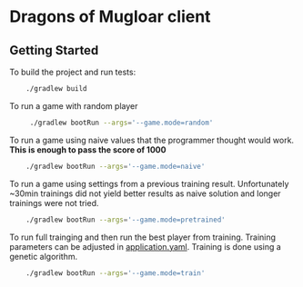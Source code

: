 # Dragons of Mugloar client

## Getting Started

To build the project and run tests:

```bash
    ./gradlew build
```

To run a game with random player

```bash
     ./gradlew bootRun --args='--game.mode=random'
```

To run a game using naive values that the programmer thought would work. **This is enough to pass the score of 1000**
```bash
    ./gradlew bootRun --args='--game.mode=naive'
```

To run a game using settings from a previous training result.
Unfortunately ~30min trainings did not yield better results as naive solution and longer trainings were not tried.
```bash
    ./gradlew bootRun --args='--game.mode=pretrained'
```

To run full trainging and then run the best player from training. Training parameters can be adjusted in [application.yaml](src/main/resources/application.yaml).
Training is done using a genetic algorithm.  
```bash
    ./gradlew bootRun --args='--game.mode=train'
```

